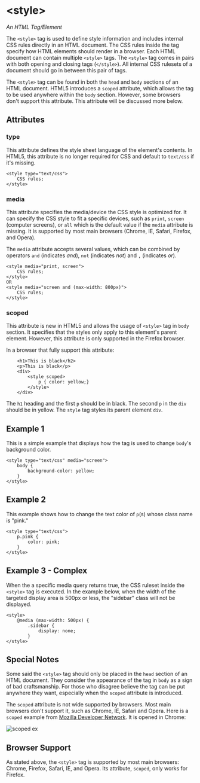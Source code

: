 # \<style\>

*An HTML Tag/Element*

The `<style>` tag is used to define style information and includes internal CSS rules directly in an HTML document. The CSS rules inside the tag specify how HTML elements should render in a browser. Each HTML document can contain multiple `<style>` tags. The `<style>` tag comes in pairs with both opening and closing tags (`</style>`). All internal CSS rulesets of a document should go in between this pair of tags.

The `<style>` tag can be found in both the `head` and `body` sections of an HTML document. HTML5 introduces a `scoped` attribute, which allows the tag to be used anywhere within the `body` section. However, some browsers don't support this attribute. This attribute will be discussed more below. 

## Attributes

### type

This attribute defines the style sheet language of the element's contents. In HTML5, this attribute is no longer required for CSS and default to `text/css` if it's missing.

	<style type="text/css">
		CSS rules;
	</style>

### media

This attribute specifies the media/device the CSS style is optimized for. It can specify the CSS style to fit a specific devices, such as `print`, `screen` (computer screens), or `all` which is the default value if the `media` attribute is missing. It is supported by most main browsers (Chrome, IE, Safari, Firefox, and Opera).

The `media` attribute accepts several values, which can be combined by operators `and` (indicates *and*), `not` (indicates *not*) and `,` (indicates *or*). 

	<style media="print, screen">
		CSS rules;
	</style>
	OR
	<style media="screen and (max-width: 800px)">
		CSS rules;
	</style>

### scoped

This attribute is new in HTML5 and allows the usage of `<style>` tag in `body` section. It specifies that the styles only apply to this element's parent element. However, this attribute is only supported in the Firefox browser. 

In a browser that fully support this attribute: 

		<h1>This is black</h2>
		<p>This is black</p>
		<div>
			<style scoped>
				p { color: yellow;}
			</style>
		</div>
		
The `h1` heading and the first `p` should be in black. The second `p` in the `div` should be in yellow. The `style` tag styles its parent element `div`. 

## Example 1

This is a simple example that displays how the tag is used to change `body`'s background color. 

	<style type="text/css" media="screen">
		body {
			background-color: yellow;
		}
	</style>

## Example 2

This example shows how to change the text color of `p`(s) whose class name is "pink."

	<style type="text/css">
		p.pink {
			color: pink;
		}
	</style>

## Example 3 - Complex

When the a specific media query returns true, the CSS ruleset inside the `<style>` tag is executed. In the example below, when the width of the targeted display area is 500px or less, the "sidebar" class will not be displayed. 

	<style>
		@media (max-width: 500px) {
			.sidebar {
				display: none;
			}
	</style>
	
## Special Notes

Some said the `<style>` tag should only be placed in the `head` section of an HTML document. They consider the appearance of the tag in `body` as a sign of bad craftsmanship. For those who disagree believe the tag can be put anywhere they want, especially when the `scoped` attribute is introduced. 

The `scoped` attribute is not wide supported by browsers. Most main browsers don't support it, such as Chrome, IE, Safari and Opera. Here is a `scoped` example from [Mozilla Developer Network](https://developer.mozilla.org/en-US/docs/Web/HTML/Element/style). It is opened in Chrome:

![scoped ex](http://i.imgur.com/mjQ1Y6A.png)

## Browser Support

As stated above, the `<style>` tag is supported by most main browsers: Chrome, Firefox, Safari, IE, and Opera. Its attribute, `scoped`, only works for Firefox.








